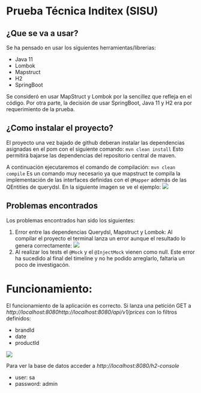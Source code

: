 # Prueba Técnica Inditex (SISU) 

## ¿Que se va a usar?

Se ha pensado en usar los siguientes herramientas/librerias:

+ Java 11
+ Lombok
+ Mapstruct
+ H2
+ SpringBoot

Se consideró en usar MapStruct y Lombok por la sencillez que refleja en el código.
Por otra parte, la decisión de usar SpringBoot, Java 11 y H2 era por requerimiento de la prueba.

## ¿Como instalar el proyecto?

El proyecto una vez bajado de github deberan instalar las dependencias asignadas en el pom con el siguiente comando:
```mvn clean install```
Esto permitirá bajarse las dependencias del repositorio central de maven.

A continuación ejecutaremos el comando de compilación: ````mvn clean compile````
Es un comando muy necesario ya que mapstruct te compila la implementación de las interfaces definidas con el ``@Mapper`` además de las QEntities de querydsl.
 En la siguiente imagen se ve el ejemplo:
![](./Resources/target.png)

## Problemas encontrados
Los problemas encontrados han sido los siguientes:

1. Error entre las dependencias Querydsl, Mapstruct y Lombok:
Al compilar el proyecto el terminal lanza un error aunque el resultado lo genera correctamente:
![](./Resources/Error.png) 
2. Al realizar los tests el ``@Mock`` y el ``@InjectMock`` vienen como null. Este error ha sucedido al final del timeline y no he podido arreglarlo, faltaria un poco de investigacón.

# Funcionamiento:

El funcionamiento de la aplicación es correcto. Si lanza una petición GET a *http://localhost:8080http://localhost:8080/api/v1/prices*
con lo filtros definidos:
+ brandId
+ date
+ productId

![](./Resources/Response.png)

Para ver la base de datos acceder a *http://localhost:8080/h2-console*
+ user: sa
+ password: admin



